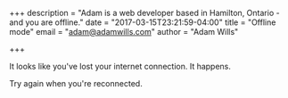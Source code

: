 +++
description = "Adam is a web developer based in Hamilton, Ontario - and you are offline."
date = "2017-03-15T23:21:59-04:00"
title = "Offline mode"
email = "adam@adamwills.com"
author = "Adam Wills"

+++

It looks like you've lost your internet connection. It happens.

Try again when you're reconnected.